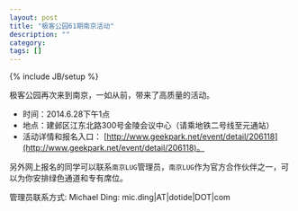 ```yaml
---
layout: post
title: "极客公园61期南京活动"
description: ""
category:
tags: []
---
```

{% include JB/setup %}

极客公园再次来到南京，一如从前，带来了高质量的活动。

* 时间：2014.6.28下午1点
* 地点：建邺区江东北路300号金陵会议中心（请乘地铁二号线至元通站）
* 活动详情和报名入口： [http://www.geekpark.net/event/detail/206118](http://www.geekpark.net/event/detail/206118)。

另外网上报名的同学可以联系`南京LUG`管理员，`南京LUG`作为官方合作伙伴之一，可以为你安排绿色通道和专有席位。

管理员联系方式: Michael Ding: mic.ding|AT|dotide|DOT|com
